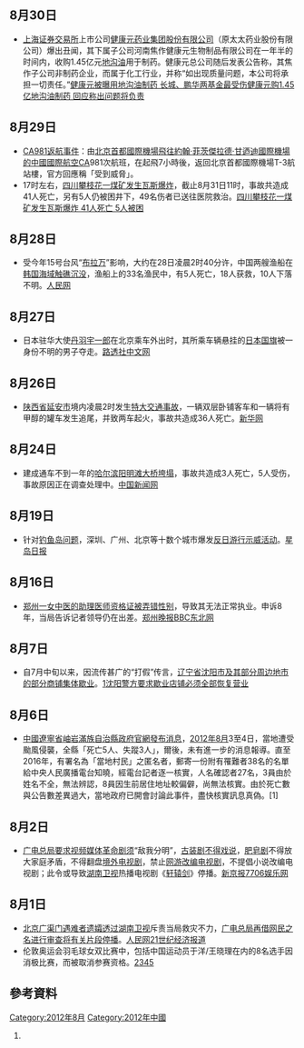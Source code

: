 <noinclude></noinclude>

## 8月30日

  - [上海证券交易所](../Page/上海证券交易所.md "wikilink")上市公司[健康元药业集团股份有限公司](https://zh.wikipedia.org/wiki/健康元药业集团股份有限公司 "wikilink")（原太太药业股份有限公司）爆出丑闻，其下属子公司河南焦作健康元生物制品有限公司在一年半的时间内，收购1.45亿元[地沟油](../Page/地沟油.md "wikilink")用于制药。健康元总公司随后发表公告称，其焦作子公司非制药企业，而属于化工行业，并称“如出现质量问题，本公司将承担一切责任。”[健康元被曝用地沟油制药 长城、鹏华两基金最受伤](http://finance.people.com.cn/stock/n/2012/0830/c222942-18870887.html)[健康元购1.45亿地沟油制药 回应称出问题将负责](http://www.ce.cn/cysc/sp/info/201208/30/t20120830_21242906.shtml)

## 8月29日

  - [CA981返航事件](https://zh.wikipedia.org/wiki/CA981返航事件 "wikilink")：由[北京首都國際機場飛往](https://zh.wikipedia.org/wiki/北京首都國際機場 "wikilink")[約翰·菲茨傑拉德·甘迺迪國際機場的中國國際航空CA](https://zh.wikipedia.org/wiki/約翰·菲茨傑拉德·甘迺迪國際機場 "wikilink")981次航班，在起飛7小時後，返回北京首都國際機場T-3航站樓，官方回應稱「受到威脅」。
  - 17时左右，[四川](https://zh.wikipedia.org/wiki/四川 "wikilink")[攀枝花一煤矿发生瓦斯爆炸](https://zh.wikipedia.org/wiki/攀枝花 "wikilink")，截止8月31日11时，事故共造成41人死亡，另有5人仍被困井下，49名伤者已送往医院救治。[四川攀枝花一煤矿发生瓦斯爆炸 41人死亡 5人被困](http://society.people.com.cn/n/2012/0831/c1008-18887355.html)

## 8月28日

  - 受今年15号台风“[布拉万](https://zh.wikipedia.org/wiki/台风布拉万_\(2012年\) "wikilink")”影响，大约在28日凌晨2时40分许，中国两艘渔船在[韩国海域触礁沉没](https://zh.wikipedia.org/wiki/韩国 "wikilink")，渔船上的33名渔民中，有5人死亡，18人获救，10人下落不明。[人民网](http://xj.people.com.cn/n/2012/0829/c186332-17413985.html)

## 8月27日

  - 日本驻华大使[丹羽宇一郎](../Page/丹羽宇一郎.md "wikilink")在北京乘车外出时，其所乘车辆悬挂的[日本国旗](../Page/日本国旗.md "wikilink")被一身份不明的男子夺走。[路透社中文网](http://cn.reuters.com/article/CNTopGenNews/idCNCNE87R00120120828)

## 8月26日

  - [陕西省](../Page/陕西省.md "wikilink")[延安市](../Page/延安市.md "wikilink")境内凌晨2时发生[特大交通事故](../Page/陕西延安8·26特大交通事故.md "wikilink")，一辆双层卧铺客车和一辆将有甲醇的罐车发生追尾，并致两车起火，事故共造成36人死亡。[新华网](http://news.xinhuanet.com/2012-08/26/c_112849421.htm)

## 8月24日

  - 建成通车不到一年的[哈尔滨](https://zh.wikipedia.org/wiki/哈尔滨 "wikilink")[阳明滩大桥垮塌](https://zh.wikipedia.org/wiki/阳明滩大桥 "wikilink")，事故共造成3人死亡，5人受伤，事故原因正在调查处理中。[中国新闻网](http://news.qq.com/a/20120824/000596.htm)

## 8月19日

  - 针对[钓鱼岛问题](https://zh.wikipedia.org/wiki/钓鱼岛问题 "wikilink")，深圳、广州、北京等十数个城市爆发[反日游行示威活动](../Page/2012年中国反日示威活动.md "wikilink")。[星岛日报](http://www.dushi.ca/tor/news/bencandy.php/fid11/lgngbk/aid77355)

## 8月16日

  - [郑州一女](https://zh.wikipedia.org/wiki/郑州 "wikilink")[中医的助理医师资格证被弄错性别](https://zh.wikipedia.org/wiki/中医 "wikilink")，导致其无法正常执业。申诉8年，当局告诉记者领导仍在出差。[郑州晚报](https://archive.is/20130428010435/http://health.southcn.com/g/2012-08/16/content_52967491.htm)[BBC](http://www.bbc.co.uk/zhongwen/simp/comments_on_china/2012/08/120817_coc_changed_sex.shtml)[东北网](https://web.archive.org/web/20160304130646/http://comment.dbw.cn/system/2012/08/17/054159518.shtml)

## 8月7日

  - 自7月中旬以来，因流传甚广的“打假”传言，[辽宁省](../Page/辽宁省.md "wikilink")[沈阳市及其部分周边地市的部分](https://zh.wikipedia.org/wiki/沈阳市 "wikilink")[商铺集体歇业](../Page/沈阳罢市事件.md "wikilink")。[1](http://news.sina.com.cn/pl/2012-08-08/045924926633.shtml)[沈阳警方要求歇业店铺必须全部恢复营业](http://news.sina.com.cn/c/2012-08-08/031824925883.shtml)

## 8月6日

  - [中國](../Page/中國.md "wikilink")[遼寧省](https://zh.wikipedia.org/wiki/遼寧省 "wikilink")[岫岩](https://zh.wikipedia.org/wiki/岫岩 "wikilink")[滿族自治縣政府官網發布消息](https://zh.wikipedia.org/wiki/滿族自治縣 "wikilink")，[2012年8月](../Page/2012年8月.md "wikilink")3至4日，當地遭受颱風侵襲，全縣「死亡5人、失蹤3人」，爾後，未有進一步的消息報導。直至2016年，有署名為「當地村民」之匿名者，郵寄一份附有罹難者38名的名單給中央人民廣播電台知曉，經電台記者逐一核實，人名確認者27名，3員由於姓名不全，無法辨認，8員因生前居住地址較偏僻，尚無法核實。由於死亡數與公告數差異過大，當地政府已開會討論此事件，盡快核實訊息真偽。\[1\]

## 8月2日

  - [广电总局要求视频](https://zh.wikipedia.org/wiki/广电总局 "wikilink")[媒体](https://zh.wikipedia.org/wiki/媒体 "wikilink")[革命剧须](https://zh.wikipedia.org/wiki/革命剧 "wikilink")“敌我分明”，[古装剧不得戏说](https://zh.wikipedia.org/wiki/古装剧 "wikilink")，[肥皂剧](../Page/肥皂剧.md "wikilink")不得放大家庭矛盾，不得翻盘[境外电视剧](https://zh.wikipedia.org/wiki/境外 "wikilink")，禁止[网游改编](https://zh.wikipedia.org/wiki/网游 "wikilink")[电视剧](../Page/电视剧.md "wikilink")，不提倡小说改编电视剧；此令或导致[湖南卫视](../Page/湖南卫视.md "wikilink")热播电视剧《[轩辕剑](https://zh.wikipedia.org/wiki/轩辕剑之天之痕 "wikilink")》停播。[新京报](http://tech.sina.com.cn/i/2012-08-03/02347461476.shtml)[7706娱乐网](http://www.hinews.cn/news/system/2012/08/03/014739169.shtml)

## 8月1日

  - [北京](https://zh.wikipedia.org/wiki/北京 "wikilink")[广渠门遇难者遗孀透过](https://zh.wikipedia.org/wiki/广渠门 "wikilink")[湖南卫视](../Page/湖南卫视.md "wikilink")斥责当局救灾不力，[广电总局再借网民之名进行审查将有关片段停播](https://zh.wikipedia.org/wiki/广电总局 "wikilink")。[人民网](http://society.people.com.cn/n/2012/0801/c1008-18641685.html)[21世纪经济报道](http://ent.qq.com/a/20120801/000046.htm)
  - 伦敦奥运会羽毛球女双比赛中，包括中国运动员于洋/王晓理在内的8名选手因消极比赛，而被取消参赛资格。[2](http://2012.sina.com.cn/zq/bd/2012-08-01/205632478.shtml)[3](http://2012.sina.com.cn/cn/bd/pl/2012-08-01/234032812.shtml)[4](http://2012.sina.com.cn/bd/pl/2012-08-01/062631330.shtml)[5](http://comment5.news.sina.com.cn/comment/skin/default.html?channel=ty&newsid=1280-2-31330#page=1)

<noinclude> </noinclude>

## 參考資料

[Category:2012年8月](https://zh.wikipedia.org/wiki/Category:2012年8月 "wikilink") [Category:2012年中國](https://zh.wikipedia.org/wiki/Category:2012年中國 "wikilink")

1.